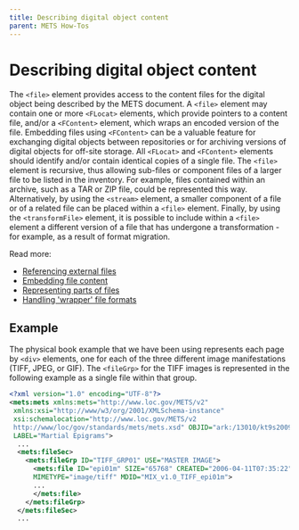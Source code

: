 ```yaml
---
title: Describing digital object content
parent: METS How-Tos
---
```

# Describing digital object content

The `<file>` element provides access to the content files for the digital object being described by the METS document. A `<file>` element may contain one or more `<FLocat>` elements, which provide pointers to a content file, and/or a `<FContent>` element, which wraps an encoded version of the file. Embedding files using `<FContent>` can be a valuable feature for exchanging digital objects between repositories or for archiving versions of digital objects for off-site storage. All `<FLocat>` and `<FContent>` elements should identify and/or contain identical copies of a single file. The `<file>` element is recursive, thus allowing sub-files or component files of a larger file to be listed in the inventory. For example, files contained within an archive, such as a TAR or ZIP file, could be represented this way. Alternatively, by using the `<stream>` element, a smaller component of a file or of a related file can be placed within a `<file>` element. Finally, by using the `<transformFile>` element, it is possible to include within a `<file>` element a different version of a file that has undergone a transformation - for example, as a result of format migration.

Read more:

* [Referencing external files](FLocat.md)
* [Embedding file content](FContent.md)
* [Representing parts of files](stream.md)
* [Handling 'wrapper' file formats](transformFile.md)
## Example

The physical book example that we have been using represents each page by `<div>` elements, one for each of the three different image manifestations (TIFF, JPEG, or GIF). The `<fileGrp>` for the TIFF images is represented in the following example as a single file within that group.

```xml
<?xml version="1.0" encoding="UTF-8"?>
<mets:mets xmlns:mets="http://www.loc.gov/METS/v2"
 xmlns:xsi="http://www/w3/org/2001/XMLSchema-instance"
 xsi:schemalocation="http://www.loc.gov/METS/v2
 http://www/loc/gov/standards/mets/mets.xsd" OBJID="ark:/13010/kt9s2009hz"
 LABEL="Martial Epigrams">
  ...
  <mets:fileSec>
    <mets:fileGrp ID="TIFF_GRP01" USE="MASTER IMAGE">
      <mets:file ID="epi01m" SIZE="65768" CREATED="2006-04-11T07:35:22"
      MIMETYPE="image/tiff" MDID="MIX_v1.0_TIFF_epi01m">
      ...
      </mets:file>
    </mets:fileGrp>
  </mets:fileSec>
  ...
```
